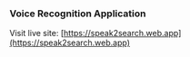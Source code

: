 ### Voice Recognition Application

Visit live site: [https://speak2search.web.app](https://speak2search.web.app)

